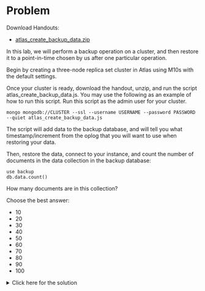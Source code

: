 # Problem
Download Handouts:
 - <a href="https://university.mongodb.com/static/MongoDB_2017_M123_March/handouts/atlas_create_backup_data.bf5255527c11.zip">atlas_create_backup_data.zip</a>

In this lab, we will perform a backup operation on a cluster, and then restore it to a point-in-time chosen by us after one particular operation.

Begin by creating a three-node replica set cluster in Atlas using M10s with the default settings.

Once your cluster is ready, download the handout, unzip, and run the script atlas_create_backup_data.js. You may use the following as an example of how to run this script. Run this script as the admin user for your cluster.

    mongo mongodb://CLUSTER --ssl --username USERNAME --password PASSWORD --quiet atlas_create_backup_data.js

The script will add data to the backup database, and will tell you what timestamp/increment from the oplog that you will want to use when restoring your data.

Then, restore the data, connect to your instance, and count the number of documents in the data collection in the backup database:

    use backup
    db.data.count()

How many documents are in this collection?

Choose the best answer:
 - 10
 - 20
 - 30
 - 40
 - 50
 - 60
 - 70
 - 80
 - 90
 - 100

<details>
  <summary>Click here for the solution</summary>
  - 30
</details>